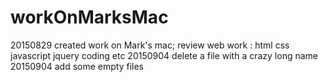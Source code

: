 # workOnMarksMac
20150829 created
work on Mark's mac; review web work : html css javascript jquery coding etc 
20150904 delete a file with a crazy long name
20150904 add some empty files

